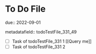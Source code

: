 # To Do File

due:: 2022-09-01

metadatafield:: todoTestFile_331\_49

- [ ] Task of todoTestFile_331 1 [[Query me]]
- [ ] Task of todoTestFile_331 2

